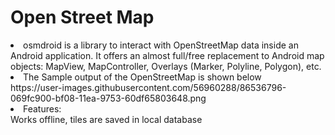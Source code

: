 # Open Street Map
<li>osmdroid is a library to interact with OpenStreetMap data inside an Android application. It offers an almost full/free replacement to Android map objects: MapView, MapController, Overlays (Marker, Polyline, Polygon), etc.    </li>

<li>The Sample output of the OpenStreetMap is shown below </li>
https://user-images.githubusercontent.com/56960288/86536796-069fc900-bf08-11ea-9753-60df65803648.png

<li>Features:</li>
Works offline, tiles are saved in local database
